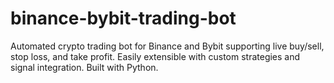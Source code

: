 # binance-bybit-trading-bot
Automated crypto trading bot for Binance and Bybit supporting live buy/sell, stop loss, and take profit. Easily extensible with custom strategies and signal integration. Built with Python.
